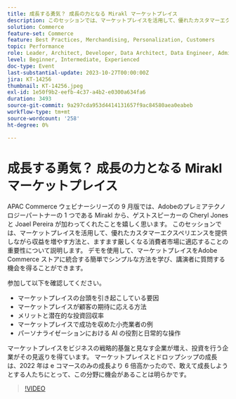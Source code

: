 ```yaml
---
title: 成長する勇気？ 成長の力となる Mirakl マーケットプレイス
description: このセッションでは、マーケットプレイスを活用して、優れたカスタマーエクスペリエンスを提供しながら収益を増やす方法と、ますます厳しくなる消費者市場に適応することの重要性について説明します。 パーソナライゼーションにおける AI の役割と日常的な操作。 マーケットプレイスをビジネスの戦略的基盤と見なす企業が増えています。
solution: Commerce
feature-set: Commerce
feature: Best Practices, Merchandising, Personalization, Customers
topic: Performance
role: Leader, Architect, Developer, Data Architect, Data Engineer, Admin, User
level: Beginner, Intermediate, Experienced
doc-type: Event
last-substantial-update: 2023-10-27T00:00:00Z
jira: KT-14256
thumbnail: KT-14256.jpeg
exl-id: 1e50f9b2-eefb-4c37-a4b2-e0300a634fa6
duration: 3493
source-git-commit: 9a297cda953d4414131657f9ac84580aea0eabeb
workflow-type: tm+mt
source-wordcount: '258'
ht-degree: 0%

---
```


# 成長する勇気？ 成長の力となる Mirakl マーケットプレイス

APAC Commerce ウェビナーシリーズの 9 月版では、Adobeのプレミアテクノロジーパートナーの 1 つである Mirakl から、ゲストスピーカーの Cheryl Jones と Joael Pereira が加わってくれたことを嬉しく思います。 このセッションでは、マーケットプレイスを活用して、優れたカスタマーエクスペリエンスを提供しながら収益を増やす方法と、ますます厳しくなる消費者市場に適応することの重要性について説明します。 デモを使用して、マーケットプレイスをAdobe Commerce ストアに統合する簡単でシンプルな方法を学び、講演者に質問する機会を得ることができます。

参加して以下を確認してください。

* マーケットプレイスの台頭を引き起こしている要因
* マーケットプレイスが顧客の期待に応える方法
* メリットと潜在的な投資回収率
* マーケットプレイスで成功を収めた小売業者の例
* パーソナライゼーションにおける AI の役割と日常的な操作

マーケットプレイスをビジネスの戦略的基盤と見なす企業が増え、投資を行う企業がその見返りを得ています。 マーケットプレイスとドロップシップの成長は、2022 年は e コマースのみの成長より 6 倍高かったので、敢えて成長しようとする人たちにとって、この分野に機会があることは明らかです。

>[!VIDEO](https://video.tv.adobe.com/v/3425190/?learn=on)
